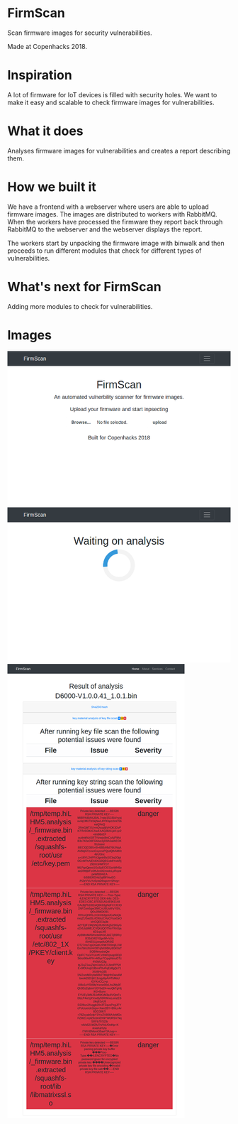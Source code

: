 # FirmScan
Scan firmware images for security vulnerabilities.

Made at Copenhacks 2018.

# Inspiration
A lot of firmware for IoT devices is filled with security holes. We want to make it easy and scalable to check firmware images for vulnerabilities.

# What it does
Analyses firmware images for vulnerabilities and creates a report describing them.

# How we built it
We have a frontend with a webserver where users are able to upload firmware images. The images are distributed to workers with RabbitMQ. When the workers have processed the firmware they report back through RabbitMQ to the webserver and the webserver displays the report.

The workers start by unpacking the firmware image with binwalk and then proceeds to run different modules that check for different types of vulnerabilities.

# What's next for FirmScan
Adding more modules to check for vulnerabilities.

# Images
![](/images/1.png "Fontpage")
![](images/2.png "Analyzing")
![](/images/3.png "Report")
